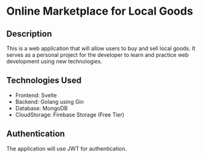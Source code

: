 # Online Marketplace for Local Goods

## Description

This is a web application that will allow users to buy and sell local goods.
It serves as a personal project for the developer to learn and practice web development using new technologies.

## Technologies Used

- Frontend: Svelte
- Backend: Golang using Gin
- Database: MongoDB
- CloudStorage: Firebase Storage (Free Tier)

## Authentication

The application will use JWT for authentication.

